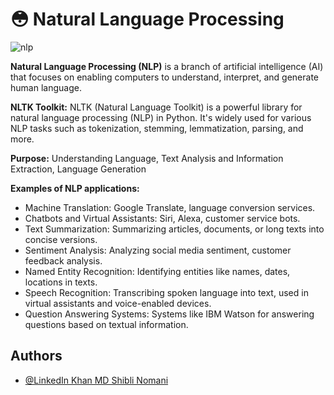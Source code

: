
# 😳 Natural Language Processing

![nlp](https://github.com/Shibli-Nomani/Deep-Learning-and-AI-Work/assets/101654553/e1e1c6fe-cb25-41eb-955e-f57999c64956)


**Natural Language Processing (NLP)** is a branch of artificial intelligence (AI) that focuses on enabling computers to understand, interpret, and generate human language.

**NLTK Toolkit:** NLTK (Natural Language Toolkit) is a powerful library for natural language processing (NLP) in Python. It's widely used for various NLP tasks such as tokenization, stemming, lemmatization, parsing, and more.

**Purpose:** Understanding Language, Text Analysis and Information Extraction, Language Generation

**Examples of NLP applications:**

* Machine Translation: Google Translate, language conversion services.
* Chatbots and Virtual Assistants: Siri, Alexa, customer service bots.
* Text Summarization: Summarizing articles, documents, or long texts into concise versions.
* Sentiment Analysis: Analyzing social media sentiment, customer feedback analysis.
* Named Entity Recognition: Identifying entities like names, dates, locations in texts.
* Speech Recognition: Transcribing spoken language into text, used in virtual assistants and voice-enabled devices.
* Question Answering Systems: Systems like IBM Watson for answering questions based on textual information.


## Authors

- [@LinkedIn Khan MD Shibli Nomani](https://www.linkedin.com/in/khan-md-shibli-nomani-45445612b/)
